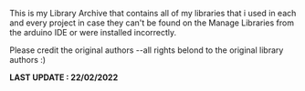 This is my Library Archive that contains all of my libraries that i used in each and every project in case they can't be found on the Manage Libraries from the arduino IDE or were installed incorrectly.

Please credit the original authors --all rights belond to the original library authors :)


__LAST UPDATE : 22/02/2022__

